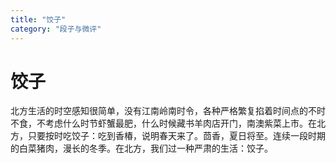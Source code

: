 ```yaml
---
title: "饺子"
category: "段子与微评"
---
```

# 饺子

北方生活的时空感知很简单，没有江南岭南时令，各种严格繁复掐着时间点的不时不食，不考虑什么时节虾蟹最肥，什么时候藏书羊肉店开门，南澳紫菜上市。在北方，只要按时吃饺子：吃到香椿，说明春天来了。茴香，夏日将至。连续一段时期的白菜猪肉，漫长的冬季。在北方，我们过一种严肃的生活：饺子。

